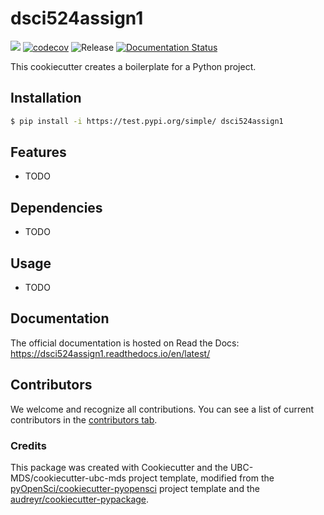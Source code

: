 # dsci524assign1 

![](https://github.com/jufu/dsci524assign1/workflows/build/badge.svg) [![codecov](https://codecov.io/gh/jufu/dsci524assign1/branch/main/graph/badge.svg)](https://codecov.io/gh/jufu/dsci524assign1) ![Release](https://github.com/jufu/dsci524assign1/workflows/Release/badge.svg) [![Documentation Status](https://readthedocs.org/projects/dsci524assign1/badge/?version=latest)](https://dsci524assign1.readthedocs.io/en/latest/?badge=latest)

This cookiecutter creates a boilerplate for a Python project.

## Installation

```bash
$ pip install -i https://test.pypi.org/simple/ dsci524assign1
```

## Features

- TODO

## Dependencies

- TODO

## Usage

- TODO

## Documentation

The official documentation is hosted on Read the Docs: https://dsci524assign1.readthedocs.io/en/latest/

## Contributors

We welcome and recognize all contributions. You can see a list of current contributors in the [contributors tab](https://github.com/jufu/dsci524assign1/graphs/contributors).

### Credits

This package was created with Cookiecutter and the UBC-MDS/cookiecutter-ubc-mds project template, modified from the [pyOpenSci/cookiecutter-pyopensci](https://github.com/pyOpenSci/cookiecutter-pyopensci) project template and the [audreyr/cookiecutter-pypackage](https://github.com/audreyr/cookiecutter-pypackage).
